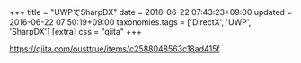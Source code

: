 +++
title = "UWPでSharpDX"
date = 2016-06-22 07:43:23+09:00
updated = 2016-06-22 07:50:19+09:00
taxonomies.tags = ['DirectX', 'UWP', 'SharpDX']
[extra]
css = "qiita"
+++

<https://qiita.com/ousttrue/items/c2588048563c18ad415f>



